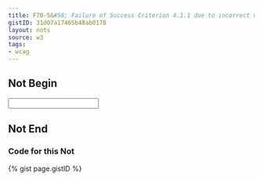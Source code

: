 ```yaml
---
title: F70-5&#58; Failure of Success Criterion 4.1.1 due to incorrect use of start and end tags or attribute markup
gistID: 31d07a17465b48ab0178
layout: nots
source: w3
tags:
- wcag
---
```


<h2 aria-describedby="{{ page.gistID }}">Not Begin</h2>
<div class="rendered-not">
<input title=Enter name here type=text>
</div> <!-- rendered-not -->

<h2 aria-describedby="{{ page.gistID }}">Not End</h2>

<h3 aria-describedby="{{ page.gistID }}">Code for this Not</h3>
{% gist page.gistID %}